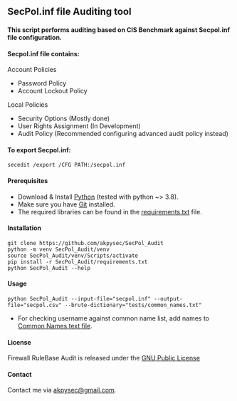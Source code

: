 SecPol.inf file Auditing tool
---

#### This script performs auditing based on CIS Benchmark against Secpol.inf file configuration.

#### Secpol.inf file contains:
Account Policies
- Password Policy
- Account Lockout Policy

Local Policies
- Security Options (Mostly done)
- User Rights Assignment (In Development)
- Audit Policy (Recommended configuring advanced audit policy instead)

#### To export Secpol.inf:

    secedit /export /CFG PATH:/secpol.inf

#### Prerequisites

- Download & Install [Python](https://www.python.org/downloads/) (tested with python ~> 3.8).
- Make sure you have [Git](https://git-scm.com/downloads) installed.
- The required libraries can be found in the [requirements.txt](https://github.com/akpysec/SecPol_Audit/blob/master/requirements.txt) file.


#### Installation

    git clone https://github.com/akpysec/SecPol_Audit
    python -m venv SecPol_Audit/venv
    source SecPol_Audit/venv/Scripts/activate
    pip install -r SecPol_Audit/requirements.txt
    python SecPol_Audit --help

#### Usage

    python SecPol_Audit --input-file="secpol.inf" --output-file="secpol.csv" --brute-dictionary="tests/common_names.txt"

* For checking username against common name list, add names to
  [Common Names text file](https://github.com/akpysec/SecPol_Audit/blob/master/engine/common_names.txt).

#### License
Firewall RuleBase Audit is released under the
[GNU Public License](https://github.com/akpysec/SecPol_Audit/LICENSE)


#### Contact
Contact me via <akpysec@gmail.com>.
